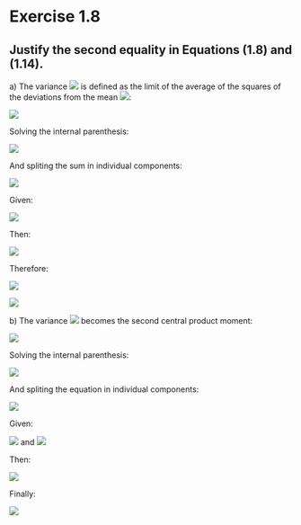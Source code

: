 Exercise 1.8
=======

Justify the second equality in Equations (1.8) and (1.14).
-----------

a) The variance <img src="https://latex.codecogs.com/svg.latex?\sigma^2" /> is defined as the limit of the average of the squares of the deviations from the mean <img src="https://latex.codecogs.com/svg.latex?\mu" />:

<img src="https://latex.codecogs.com/svg.latex?\sigma^2\equiv\lim_{N\rightarrow\infty}\left[\frac{1}{N}\sum(x_i-\mu)^2\right]" />

Solving the internal parenthesis:

<img src="https://latex.codecogs.com/svg.latex?\sigma^2\equiv\lim_{N\rightarrow\infty}\left[\frac{1}{N}\sum(x_i^2-2x_i\mu+\mu^2)\right]" /><br />

And spliting the sum in individual components:

<img src="https://latex.codecogs.com/svg.latex?\sigma^2\equiv\lim_{N\rightarrow\infty}\left[\frac{1}{N}\sum{x_i^2}-\frac{1}{N}\sum{x_i2\mu}+\frac{1}{N}\sum{\mu^2}\right]" /><br />

Given:

<img src="https://latex.codecogs.com/svg.latex?\frac{\sum{x_i}}{N}=\mu" /><br />

Then:

<img src="https://latex.codecogs.com/svg.latex?\sigma^2\equiv\lim_{N\rightarrow\infty}\left[\frac{1}{N}\sum{x_i^2}-\mu\cdot2\mu+\frac{1}{\cancel{N}}\cancel{N}\mu^2\right]" /><br />

Therefore:

<img src="https://latex.codecogs.com/svg.latex?\sigma^2\equiv\lim_{N\rightarrow\infty}\left[\frac{1}{N}\sum{x_i^2}-\mu^2\right]" /><br />

<img src="https://latex.codecogs.com/svg.latex?\sigma^2\equiv\lim_{N\rightarrow\infty}\left(\frac{1}{N}\sum{x_i^2}\right)-\mu^2" /><br />

b) The variance <img src="https://latex.codecogs.com/svg.latex?\sigma^2" /> becomes the second central product moment:

<img src="https://latex.codecogs.com/svg.latex?\sigma^2=\int_{-\infty}^{\infty}(x-\mu)^2p(x)dx" />

Solving the internal parenthesis:

<img src="https://latex.codecogs.com/svg.latex?\sigma^2=\int_{-\infty}^{\infty}(x^2-2x\mu+\mu^2)p(x)dx" />

And spliting the equation in individual components:

<img src="https://latex.codecogs.com/svg.latex?\sigma^2=\int_{-\infty}^{\infty}x^2p(x)dx-2\mu(x\cdotp(x))dx+\mu^2p(x)dx" />

Given:

<img src="https://latex.codecogs.com/svg.latex?x\cdotp(x)=\mu" /> and <img src="https://latex.codecogs.com/svg.latex?\int_{-\infty}^{\infty}p(x)dx=1" />

Then:

<img src="https://latex.codecogs.com/svg.latex?\sigma^2=\int_{-\infty}^{\infty}x^2p(x)dx-2\mu\cdot\mu\cdot{dx}+\mu^2\cdot{1}\cdot{dx}" />

Finally:

<img src="https://latex.codecogs.com/svg.latex?\sigma^2=\int_{-\infty}^{\infty}x^2p(x)dx-\mu^2" />
